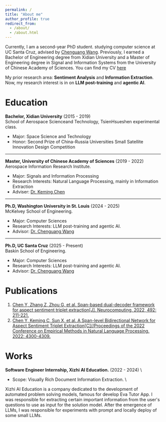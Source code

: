 ```yaml
---
permalink: /
title: "About me"
author_profile: true
redirect_from: 
  - /about/
  - /about.html
---
```


Currently, I am a second-year PhD student. studying computer science at UC Santa Cruz, advised by [Chenguang Wang](https://cgraywang.github.io/). 
Previously, I earned a Bachelor of Engineering degree from Xidian University and a Master of Engineering degree in Signal and Information Systems from the University of Chinese Academy of Sciences.
You can find my CV [here](https://drive.google.com/file/d/1SLrocl8O0P6M5c_2K5NZ5FKz0zB6CSQ3/view?usp=sharing)
  
My prior research area: **Sentiment Analysis** and **Information Extraction**. Now, my research interest is in on **LLM post-training** and **agentic AI**.

Education
======
**Bachelor, Xidian University** (2015 - 2019) \
School of Aerospace Scienceand Technology, TsienHsueshen experimental class.
* Major: Space Science and Technology
* Honor: Second Prize of China-Russia Universities Small Satellite Innovation Design Competition

------
**Master, University of Chinese Academy of Sciences** (2019 - 2022) \
Aerospace Information Research Institute.
* Major: Signals and Information Processing
* Research Interests: Natural Language Processing, mainly in Information Extraction
* Adviser: [Dr. Keming Chen](https://people.ucas.ac.cn/~kmchen)

------
**Ph.D, Washington University in St. Louis** (2024 - 2025) \
McKelvey School of Engineering.
* Major: Computer Sciences
* Research Interests: LLM post-training and agentic AI.
* Advisor: [Dr. Chenguang Wang](https://cgraywang.github.io/)

------
**Ph.D, UC Santa Cruz** (2025 - Present) \
Baskin School of Engineering.
* Major: Computer Sciences
* Research Interests: LLM post-training and agentic AI.
* Advisor: [Dr. Chenguang Wang](https://cgraywang.github.io/)

Publications
======
1. [Chen Y, Zhang Z, Zhou G, et al. Span-based dual-decoder framework for aspect sentiment triplet extraction[J]. Neurocomputing, 2022, 492: 211-221.](https://www.sciencedirect.com/science/article/abs/pii/S0925231222003897)
2. [Chen Y, Keming C, Sun X, et al. A Span-level Bidirectional Network for Aspect Sentiment Triplet Extraction[C]//Proceedings of the 2022 Conference on Empirical Methods in Natural Language Processing. 2022: 4300-4309.](https://aclanthology.org/2022.emnlp-main.289.pdf)

Works
======
**Software Engineer Internship, Xizhi AI Education.** (2022 - 2024) \
* Scope: Visually Rich Document Information Extraction. \

Xizhi AI Education is a company dedicated to the development of automated problem solving models, famous for develop Eva Tutor App. I was responsible for extracting certain important information from the user's questions to use as input for the solution model. 
After the emergence of LLMs, I was responsible for experiments with prompt and locally deploy of some small LLMs.
